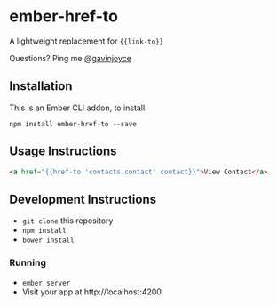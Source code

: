 # ember-href-to

A lightweight replacement for `{{link-to}}`

Questions? Ping me [@gavinjoyce](https://twitter.com/gavinjoyce)

## Installation

This is an Ember CLI addon, to install:

`npm install ember-href-to --save`

## Usage Instructions

```html
<a href="{{href-to 'contacts.contact' contact}}">View Contact</a>
```

## Development Instructions

* `git clone` this repository
* `npm install`
* `bower install`

### Running

* `ember server`
* Visit your app at http://localhost:4200.
